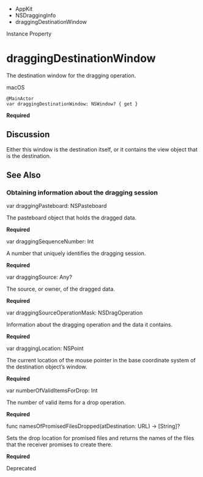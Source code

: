 

- AppKit
- NSDraggingInfo
-  draggingDestinationWindow 

Instance Property

# draggingDestinationWindow

The destination window for the dragging operation.

macOS

``` source
@MainActor
var draggingDestinationWindow: NSWindow? { get }
```

**Required**

## Discussion

Either this window is the destination itself, or it contains the view object that is the destination.

## See Also

### Obtaining information about the dragging session

var draggingPasteboard: NSPasteboard

The pasteboard object that holds the dragged data.

**Required**

var draggingSequenceNumber: Int

A number that uniquely identifies the dragging session.

**Required**

var draggingSource: Any?

The source, or owner, of the dragged data.

**Required**

var draggingSourceOperationMask: NSDragOperation

Information about the dragging operation and the data it contains.

**Required**

var draggingLocation: NSPoint

The current location of the mouse pointer in the base coordinate system of the destination object’s window.

**Required**

var numberOfValidItemsForDrop: Int

The number of valid items for a drop operation.

**Required**

func namesOfPromisedFilesDropped(atDestination: URL) -> [String]?

Sets the drop location for promised files and returns the names of the files that the receiver promises to create there.

**Required**

Deprecated

